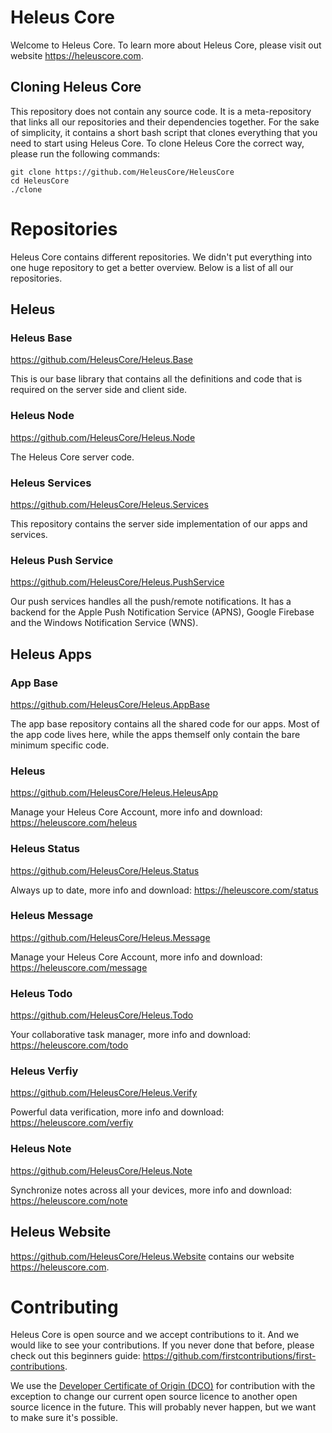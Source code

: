# Heleus Core

Welcome to Heleus Core. To learn more about Heleus Core, please visit out website https://heleuscore.com.

## Cloning Heleus Core

This repository does not contain any source code. It is a meta-repository that links all our repositories and their dependencies together. For the sake of simplicity, it contains a short bash script that clones everything that you need to start using Heleus Core. To clone Heleus Core the correct way, please run the following commands:  

```
git clone https://github.com/HeleusCore/HeleusCore
cd HeleusCore
./clone
```

# Repositories

Heleus Core contains different repositories. We didn't put everything into one huge repository to get a better overview. Below is a list of all our repositories.

## Heleus

### Heleus Base

https://github.com/HeleusCore/Heleus.Base

This is our base library that contains all the definitions and code that is required on the server side and client side.

### Heleus Node

https://github.com/HeleusCore/Heleus.Node

The Heleus Core server code.

### Heleus Services

https://github.com/HeleusCore/Heleus.Services

This repository contains the server side implementation of our apps and services.

### Heleus Push Service

https://github.com/HeleusCore/Heleus.PushService

Our push services handles all the push/remote notifications. It has a backend for the Apple Push Notification Service (APNS), Google Firebase and the Windows Notification Service (WNS).

## Heleus Apps

### App Base

https://github.com/HeleusCore/Heleus.AppBase

The app base repository contains all the shared code for our apps. Most of the app code lives here, while the apps themself only contain the bare minimum specific code.

### Heleus

https://github.com/HeleusCore/Heleus.HeleusApp

Manage your Heleus Core Account, more info and download: https://heleuscore.com/heleus

### Heleus Status

https://github.com/HeleusCore/Heleus.Status

Always up to date, more info and download: https://heleuscore.com/status

### Heleus Message

https://github.com/HeleusCore/Heleus.Message

Manage your Heleus Core Account, more info and download: https://heleuscore.com/message

### Heleus Todo

https://github.com/HeleusCore/Heleus.Todo

Your collaborative task manager, more info and download: https://heleuscore.com/todo

### Heleus Verfiy

https://github.com/HeleusCore/Heleus.Verify

Powerful data verification, more info and download: https://heleuscore.com/verfiy

### Heleus Note

https://github.com/HeleusCore/Heleus.Note

Synchronize notes across all your devices, more info and download: https://heleuscore.com/note

## Heleus Website

https://github.com/HeleusCore/Heleus.Website contains our website https://heleuscore.com.

# Contributing

Heleus Core is open source and we accept contributions to it. And we would like to see your contributions. If you never done that before, please check out this beginners guide: https://github.com/firstcontributions/first-contributions.

We use the [Developer Certificate of Origin (DCO)](https://developercertificate.org/) for contribution with the exception to change our current open source licence to another open source licence in the future. This will probably never happen, but we want to make sure it's possible.
